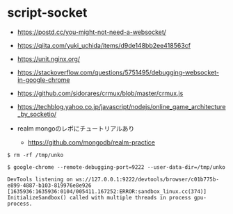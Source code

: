 # script-socket

- https://postd.cc/you-might-not-need-a-websocket/

- https://qiita.com/yuki_uchida/items/d9de148bb2ee418563cf

- https://unit.nginx.org/

- https://stackoverflow.com/questions/5751495/debugging-websocket-in-google-chrome

- https://github.com/sidorares/crmux/blob/master/crmux.js

- https://techblog.yahoo.co.jp/javascript/nodejs/online_game_architecture_by_socketio/

- realm mongoのレポにチュートリアルあり
  - https://github.com/mongodb/realm-practice

```
$ rm -rf /tmp/unko

$ google-chrome --remote-debugging-port=9222 --user-data-dir=/tmp/unko

DevTools listening on ws://127.0.0.1:9222/devtools/browser/c01b775b-e899-4887-b103-819976e8e926
[1635936:1635936:0104/005411.167252:ERROR:sandbox_linux.cc(374)] InitializeSandbox() called with multiple threads in process gpu-process.
```
